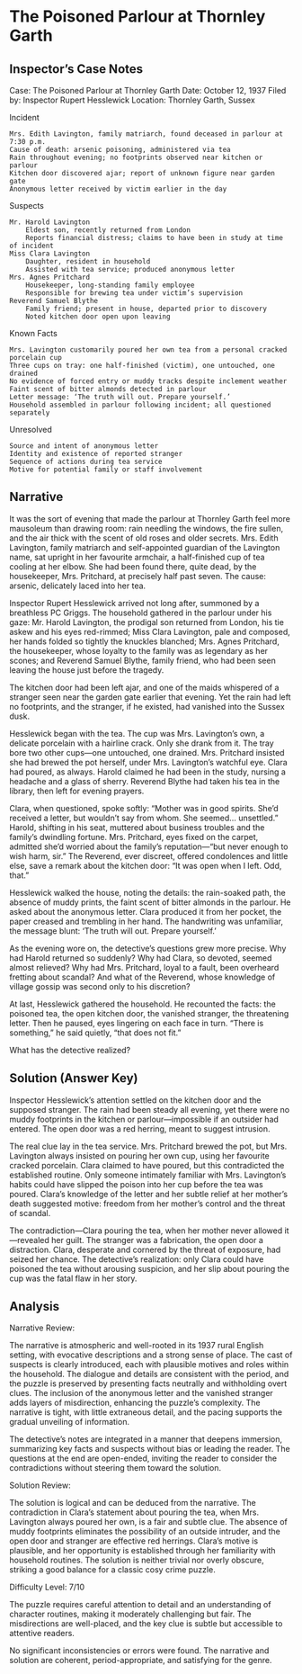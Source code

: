 # The Poisoned Parlour at Thornley Garth

## Inspector’s Case Notes

Case: The Poisoned Parlour at Thornley Garth
Date: October 12, 1937
Filed by: Inspector Rupert Hesslewick
Location: Thornley Garth, Sussex

Incident

    Mrs. Edith Lavington, family matriarch, found deceased in parlour at 7:30 p.m.
    Cause of death: arsenic poisoning, administered via tea
    Rain throughout evening; no footprints observed near kitchen or parlour
    Kitchen door discovered ajar; report of unknown figure near garden gate
    Anonymous letter received by victim earlier in the day

Suspects

    Mr. Harold Lavington
        Eldest son, recently returned from London
        Reports financial distress; claims to have been in study at time of incident
    Miss Clara Lavington
        Daughter, resident in household
        Assisted with tea service; produced anonymous letter
    Mrs. Agnes Pritchard
        Housekeeper, long-standing family employee
        Responsible for brewing tea under victim’s supervision
    Reverend Samuel Blythe
        Family friend; present in house, departed prior to discovery
        Noted kitchen door open upon leaving

Known Facts

    Mrs. Lavington customarily poured her own tea from a personal cracked porcelain cup
    Three cups on tray: one half-finished (victim), one untouched, one drained
    No evidence of forced entry or muddy tracks despite inclement weather
    Faint scent of bitter almonds detected in parlour
    Letter message: ‘The truth will out. Prepare yourself.’
    Household assembled in parlour following incident; all questioned separately

Unresolved

    Source and intent of anonymous letter
    Identity and existence of reported stranger
    Sequence of actions during tea service
    Motive for potential family or staff involvement


## Narrative

It was the sort of evening that made the parlour at Thornley Garth feel more mausoleum than drawing room: rain needling the windows, the fire sullen, and the air thick with the scent of old roses and older secrets. Mrs. Edith Lavington, family matriarch and self-appointed guardian of the Lavington name, sat upright in her favourite armchair, a half-finished cup of tea cooling at her elbow. She had been found there, quite dead, by the housekeeper, Mrs. Pritchard, at precisely half past seven. The cause: arsenic, delicately laced into her tea.

Inspector Rupert Hesslewick arrived not long after, summoned by a breathless PC Griggs. The household gathered in the parlour under his gaze: Mr. Harold Lavington, the prodigal son returned from London, his tie askew and his eyes red-rimmed; Miss Clara Lavington, pale and composed, her hands folded so tightly the knuckles blanched; Mrs. Agnes Pritchard, the housekeeper, whose loyalty to the family was as legendary as her scones; and Reverend Samuel Blythe, family friend, who had been seen leaving the house just before the tragedy.

The kitchen door had been left ajar, and one of the maids whispered of a stranger seen near the garden gate earlier that evening. Yet the rain had left no footprints, and the stranger, if he existed, had vanished into the Sussex dusk.

Hesslewick began with the tea. The cup was Mrs. Lavington’s own, a delicate porcelain with a hairline crack. Only she drank from it. The tray bore two other cups—one untouched, one drained. Mrs. Pritchard insisted she had brewed the pot herself, under Mrs. Lavington’s watchful eye. Clara had poured, as always. Harold claimed he had been in the study, nursing a headache and a glass of sherry. Reverend Blythe had taken his tea in the library, then left for evening prayers.

Clara, when questioned, spoke softly: “Mother was in good spirits. She’d received a letter, but wouldn’t say from whom. She seemed… unsettled.” Harold, shifting in his seat, muttered about business troubles and the family’s dwindling fortune. Mrs. Pritchard, eyes fixed on the carpet, admitted she’d worried about the family’s reputation—“but never enough to wish harm, sir.” The Reverend, ever discreet, offered condolences and little else, save a remark about the kitchen door: “It was open when I left. Odd, that.”

Hesslewick walked the house, noting the details: the rain-soaked path, the absence of muddy prints, the faint scent of bitter almonds in the parlour. He asked about the anonymous letter. Clara produced it from her pocket, the paper creased and trembling in her hand. The handwriting was unfamiliar, the message blunt: ‘The truth will out. Prepare yourself.’

As the evening wore on, the detective’s questions grew more precise. Why had Harold returned so suddenly? Why had Clara, so devoted, seemed almost relieved? Why had Mrs. Pritchard, loyal to a fault, been overheard fretting about scandal? And what of the Reverend, whose knowledge of village gossip was second only to his discretion?

At last, Hesslewick gathered the household. He recounted the facts: the poisoned tea, the open kitchen door, the vanished stranger, the threatening letter. Then he paused, eyes lingering on each face in turn. “There is something,” he said quietly, “that does not fit.”

What has the detective realized?

## Solution (Answer Key)

Inspector Hesslewick’s attention settled on the kitchen door and the supposed stranger. The rain had been steady all evening, yet there were no muddy footprints in the kitchen or parlour—impossible if an outsider had entered. The open door was a red herring, meant to suggest intrusion.

The real clue lay in the tea service. Mrs. Pritchard brewed the pot, but Mrs. Lavington always insisted on pouring her own cup, using her favourite cracked porcelain. Clara claimed to have poured, but this contradicted the established routine. Only someone intimately familiar with Mrs. Lavington’s habits could have slipped the poison into her cup before the tea was poured. Clara’s knowledge of the letter and her subtle relief at her mother’s death suggested motive: freedom from her mother’s control and the threat of scandal.

The contradiction—Clara pouring the tea, when her mother never allowed it—revealed her guilt. The stranger was a fabrication, the open door a distraction. Clara, desperate and cornered by the threat of exposure, had seized her chance. The detective’s realization: only Clara could have poisoned the tea without arousing suspicion, and her slip about pouring the cup was the fatal flaw in her story.

## Analysis

Narrative Review:

The narrative is atmospheric and well-rooted in its 1937 rural English setting, with evocative descriptions and a strong sense of place. The cast of suspects is clearly introduced, each with plausible motives and roles within the household. The dialogue and details are consistent with the period, and the puzzle is preserved by presenting facts neutrally and withholding overt clues. The inclusion of the anonymous letter and the vanished stranger adds layers of misdirection, enhancing the puzzle’s complexity. The narrative is tight, with little extraneous detail, and the pacing supports the gradual unveiling of information.

The detective’s notes are integrated in a manner that deepens immersion, summarizing key facts and suspects without bias or leading the reader. The questions at the end are open-ended, inviting the reader to consider the contradictions without steering them toward the solution.

Solution Review:

The solution is logical and can be deduced from the narrative. The contradiction in Clara’s statement about pouring the tea, when Mrs. Lavington always poured her own, is a fair and subtle clue. The absence of muddy footprints eliminates the possibility of an outside intruder, and the open door and stranger are effective red herrings. Clara’s motive is plausible, and her opportunity is established through her familiarity with household routines. The solution is neither trivial nor overly obscure, striking a good balance for a classic cosy crime puzzle.

Difficulty Level: 7/10

The puzzle requires careful attention to detail and an understanding of character routines, making it moderately challenging but fair. The misdirections are well-placed, and the key clue is subtle but accessible to attentive readers.

No significant inconsistencies or errors were found. The narrative and solution are coherent, period-appropriate, and satisfying for the genre.